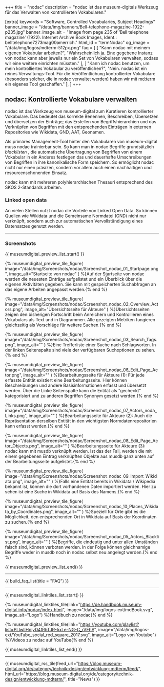 +++
title = "nodac"
description = "nodac ist das museum-digitals Werkzeug für das Verwalten von kontrollierten Vokabularen."

[extra]
keywords = "Software, Controlled Vocabularies, Subject Headings"
banner_image = "/data/img/banners/Bell-telephone-magazine-1922-p235.jpg"
banner_image_alt = "Image from page 235 of 'Bell telephone magazine' (1922). Internet Archive Book Images, Ident.: belltelephone7273mag00amerrich."
html_id = "termNodac"
og_image = "/data/img/logos/mdterm-512px.png"
faq = [
    [
        "Kann nodac mit meinem eigenen Vokabular arbeiten?",
        "Wahrscheinlich ja. Eine gegebene Instanz von nodac kann aber jeweils nur ein Set von Vokabularen verwalten, sodass wir eine weitere einrichten müssten."
    ],
    [
        "Kann ich nodac benutzen, um mein kontrolliertes Vokabular zu veröffentlichen?",
        "Nein. nodac ist ein reines Verwaltungs-Tool. Für die Veröffentlichung kontrollierter Vokabulare (besonders solcher, die in nodac verwaltet werden) haben wir mit [md:term](/software/nodac) ein eigenes Tool geschaffen."
    ],
]
+++

## nodac: Kontrollierte Vokabulare verwalten

nodac ist das Werkzeug von museum-digital zum Kuratieren kontrollierter Vokabulare. Das bedeutet das korrekte Benennen, Beschreiben, Übersetzen und übersetzen der Einträge; das Erstellen von Begriffshierarchien und das Verknüpfen von Begriffen mit den entsprechenden Einträgen in externen Repositories wie Wikidata, GND, AAT, Geonamen.

Als primäres Management-Tool hinter den Vokabularen von museum-digital muss nodac trainierbar sein. So kann man in nodac Begriffe grundsätzlich _blacklisten_ , die automatische Übertragung von Begriffen von einem Vokabular in ein Anderes festlegen das und dauerhafte Umschreibungen von Begriffen in ihre kanonikalische Form speichern. So ermöglicht nodac nicht nur einen präsizen, sondern vor allem auch einen nachhaltigen und resourcenschonenden Einsatz.

nodac kann mit mehreren polyhierarchischen Thesauri entsprechend des SKOS 2-Standards arbeiten.

### Linked open data

An vielen Stellen nutzt nodac die Vorteile von Linked Open Data. So können Quellen wie Wikidata und die Gemeinsame Normdatei (GND) nicht nur verknüpft, sondern auch zur automatischen Vervollständigung  eines Datensatzes genutzt werden.

----

### Screenshots

{{ museumdigital_preview_list_start() }}

{% museumdigital_preview_tile_figure(
    image="/data/img/Screenshots/nodac/Screenshot_nodac_01_Startpage.png",
    image_alt="Startseite von nodac"
    ) %}Auf der Startseite von nodac werden die neuesten Einträge aufgelistet und ein Überblick über die eigenen Aktivitäten gegeben. Sie kann mit gespeicherten Suchabfragen an das eigene Arbeiten angepasst werden.{% end %}

{% museumdigital_preview_tile_figure(
    image="/data/img/Screenshots/nodac/Screenshot_nodac_02_Overview_Actors.png",
    image_alt="Übersichtsseite für Akteure"
    ) %}Übersichtsseiten zeigen den bisherigen Fortschritt beim Anreichern und Kontrollieren eines Vokabulars als Text und in Diagrammen. Alle gezeigten Metriken fungieren gleichzeitig als Vorschläge für weitere Suchen.{% end %}

{% museumdigital_preview_tile_figure(
    image="/data/img/Screenshots/nodac/Screenshot_nodac_03_Search_Tags.png",
    image_alt=""
    ) %}Eine Trefferliste einer Suche nach Schlagworten. In der linken Seitenspalte sind viele der verfügbaren Suchoptionen zu sehen.{% end %}

{% museumdigital_preview_tile_figure(
    image="/data/img/Screenshots/nodac/Screenshot_nodac_06_Edit_Page_Actor.png",
    image_alt=""
    ) %}Bearbeitungsseite für Akteure (1): Für jede erfasste Entität existiert eine Bearbeitungsseite. Hier können Beschreibungen und andere Basisinformationen erfasst und übersetzt werden. Über die Linke Seitenspalte kann die Entität als "gecheckt" kategorisiert und zu anderen Begriffen Synonym gesetzt werden.{% end %}

{% museumdigital_preview_tile_figure(
    image="/data/img/Screenshots/nodac/Screenshot_nodac_07_Actors_noda_Links.png",
    image_alt=""
    ) %}Bearbeitungsseite für Akteure (2): Auch die Repräsentation derselben Entität in den wichtigsten Normdatenrepositorien kann erfasst werden.{% end %}

{% museumdigital_preview_tile_figure(
    image="/data/img/Screenshots/nodac/Screenshot_nodac_08_Edit_Page_Actor_Objects.png",
    image_alt=""
    ) %}Bearbeitungsseite für Akteure (3): nodac kann mit musdb verknüpft werden. Ist das der Fall, werden die mit einem gegebenen Eintrag verknüpften Objekte aus musdb ganz unten auf der Bearbeitungsseite aufgelistet.{% end %}

{% museumdigital_preview_tile_figure(
    image="/data/img/Screenshots/nodac/Screenshot_nodac_09_Import_Wikidata.png",
    image_alt=""
    ) %}Falls eine Entität bereits in Wikidata / Wikipedia bekannt ist, können die dort vorhandenen Daten importiert werden. Hier zu sehen ist eine Suche in Wikidata auf Basis des Namens.{% end %}

{% museumdigital_preview_tile_figure(
    image="/data/img/Screenshots/nodac/Screenshot_nodac_10_Places_Wikidata_by_Coordinates.png",
    image_alt=""
    ) %}Speziell für Orte gibt es die Möglichkeit, den entsprechenden Ort in Wikidata auf Basis der Koordinaten zu suchen.{% end %}

{% museumdigital_preview_tile_figure(
    image="/data/img/Screenshots/nodac/Screenshot_nodac_05_Actors_Blacklist.png",
    image_alt=""
    ) %}Begriffe, die eindeutig und unter allen Umständen falsch sind, können verboten werden. In der Folge können gleichnamige Begriffe weder in musdb noch in nodac selbst neu angelegt werden.{% end %}

{{ museumdigital_preview_list_end() }}

----

{{ build_faq_list(title = "FAQ") }}

----

{{ museumdigital_linktiles_list_start() }}

{% museumdigital_linktiles_tile(link="https://de.handbook.museum-digital.info/nodac/index.html",
    image="/data/img/logos-ext/mdBook.svg",
    image_alt="Logo") %}Handbuch zu nodac{% end %}

{% museumdigital_linktiles_tile(link="https://youtube.com/playlist?list=PLlwIIHnjvD4fRhTJR-5xLe-NG-C_rVEhA",
    image="/data/img/logos-ext/YouTube_social_red_square_2017.svg",
    image_alt="Logo von Youtube") %}Videos zu nodac auf YouTube{% end %}

{{ museumdigital_linktiles_list_end() }}

----

{{ museumdigital_rss_tile(feed_url="https://blog.museum-digital.org/de/category/technik-design/entwicklung-mdterm/feed/",
    html_url="https://blog.museum-digital.org/de/category/technik-design/entwicklung-mdterm/",
    title="News") }}
